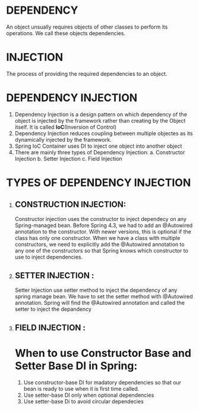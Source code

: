 DEPENDENCY 
===========
An object unsually requires objects of other classes to perform its operations. We call these objects dependencies.

INJECTION
===========
The process of providing the required dependencies to an object. 



DEPENDENCY INJECTION 
=====================
1. Dependency Injection is a design pattern on which dependency of the object is injected by the framework rather than creating by the Object itself. It is called **IoC**(Inversion of Control)
2. Dependency Injection reduces coupling between multiple objectes as its dynamically injected by the framework.
3. Spring IoC Container uses DI to inject one object into another object
4. There are mainly three types of Dependency Injection: 
  a. Constructor Injection
  b. Setter Injection
  c. Field Injection  


TYPES OF DEPENDENCY INJECTION
==============================
1. CONSTRUCTION INJECTION:
   -----------------------
    Constructor injection uses the constructor to inject dependecy on any Spring-managed bean.
   Before Spring 4.3, we had to add an @Autowired annotation to the constructor. With newer versions, this is optional if the class has only one constructor.
   When we have a class with multiple constructors, we need to explicitly add the @Autowired annotation to any one of the constructors so that Spring knows which constructor to use to inject dependencies.
   
3. SETTER INJECTION :
   ------------------
   Setter Injection use setter method to inject the dependency of any spring manage bean.
   We have to set the setter method with @Autowired annotation.
   Spring will find the @Autowired annotation and called the setter to inject the depandency 

5. FIELD INJECTION :
   -----------------



   When to use Constructor Base and Setter Base DI in Spring:
   ==========================================================
   1. Use constructor-base DI for madatory dependencies so that our bean is ready to use when it is first time called.
   2. Use setter-base DI only when optional dependencies
   3. Use setter-base Di to avoid circular dependecies
